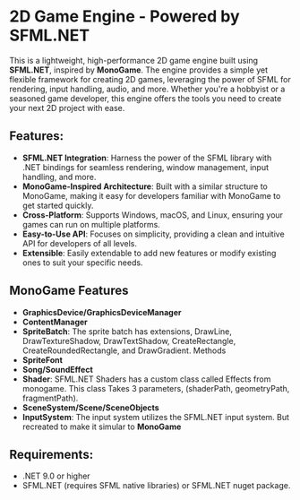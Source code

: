 # 2D Game Engine - Powered by SFML.NET

This is a lightweight, high-performance 2D game engine built using **SFML.NET**, inspired by **MonoGame**. The engine provides a simple yet flexible framework for creating 2D games, leveraging the power of SFML for rendering, input handling, audio, and more. Whether you're a hobbyist or a seasoned game developer, this engine offers the tools you need to create your next 2D project with ease.

## Features:
- **SFML.NET Integration**: Harness the power of the SFML library with .NET bindings for seamless rendering, window management, input handling, and more.
- **MonoGame-Inspired Architecture**: Built with a similar structure to MonoGame, making it easy for developers familiar with MonoGame to get started quickly.
- **Cross-Platform**: Supports Windows, macOS, and Linux, ensuring your games can run on multiple platforms.
- **Easy-to-Use API**: Focuses on simplicity, providing a clean and intuitive API for developers of all levels.
- **Extensible**: Easily extendable to add new features or modify existing ones to suit your specific needs.

## MonoGame Features
- **GraphicsDevice/GraphicsDeviceManager**
- **ContentManager**
- **SpriteBatch**: The sprite batch has extensions, DrawLine, DrawTextureShadow, DrawTextShadow, CreateRectangle, CreateRoundedRectangle, and DrawGradient. Methods
- **SpriteFont**
- **Song/SoundEffect**
- **Shader**: SFML.NET Shaders has a custom class called Effects from monogame. This class Takes 3 parameters, (shaderPath, geometryPath, fragmentPath).
- **SceneSystem/Scene/SceneObjects**
- **InputSystem**: The input system utilizes the SFML.NET input system. But recreated to make it simular to **MonoGame**

## Requirements:
- .NET 9.0 or higher
- SFML.NET (requires SFML native libraries) or SFML.NET nuget package.
